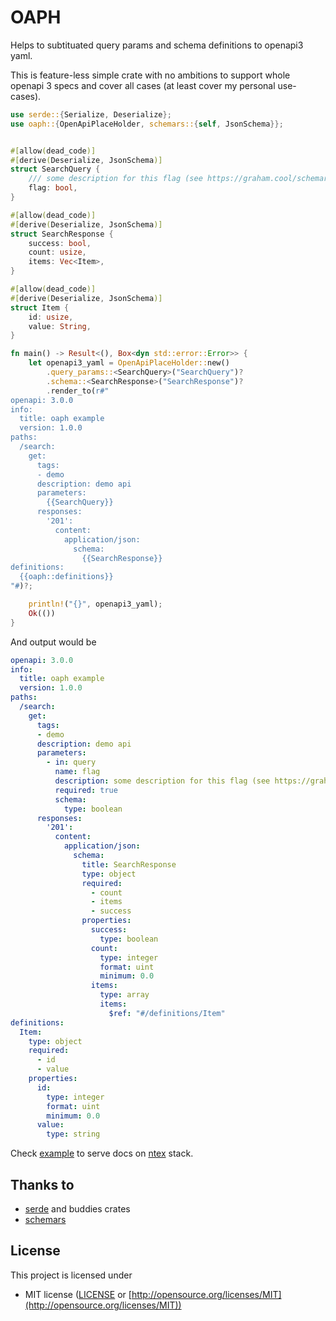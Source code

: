 # OAPH

Helps to subtituated query params and schema definitions to openapi3 yaml.

This is feature-less simple crate with no ambitions to support whole openapi 3 specs and cover all cases (at least cover my personal use-cases).

```rust
use serde::{Serialize, Deserialize};
use oaph::{OpenApiPlaceHolder, schemars::{self, JsonSchema}};


#[allow(dead_code)]
#[derive(Deserialize, JsonSchema)]
struct SearchQuery {
    /// some description for this flag (see https://graham.cool/schemars/examples/6-doc_comments/)
    flag: bool,
}

#[allow(dead_code)]
#[derive(Deserialize, JsonSchema)]
struct SearchResponse {
    success: bool,
    count: usize,
    items: Vec<Item>,
}

#[allow(dead_code)]
#[derive(Deserialize, JsonSchema)]
struct Item {
    id: usize,
    value: String,
}

fn main() -> Result<(), Box<dyn std::error::Error>> {
    let openapi3_yaml = OpenApiPlaceHolder::new()
        .query_params::<SearchQuery>("SearchQuery")?
        .schema::<SearchResponse>("SearchResponse")?
        .render_to(r#"
openapi: 3.0.0
info:
  title: oaph example
  version: 1.0.0
paths:
  /search:
    get:
      tags:
      - demo
      description: demo api
      parameters:
        {{SearchQuery}}
      responses:
        '201':
          content:
            application/json:
              schema:
                {{SearchResponse}}
definitions:
  {{oaph::definitions}}
"#)?;

    println!("{}", openapi3_yaml);
    Ok(())
}
```

And output would be

```yaml
openapi: 3.0.0
info:
  title: oaph example
  version: 1.0.0
paths:
  /search:
    get:
      tags:
      - demo
      description: demo api
      parameters:
        - in: query
          name: flag
          description: some description for this flag (see https://graham.cool/schemars/examples/6-doc_comments/)
          required: true
          schema:
            type: boolean
      responses:
        '201':
          content:
            application/json:
              schema:
                title: SearchResponse
                type: object
                required:
                  - count
                  - items
                  - success
                properties:
                  success:
                    type: boolean
                  count:
                    type: integer
                    format: uint
                    minimum: 0.0
                  items:
                    type: array
                    items:
                      $ref: "#/definitions/Item"
definitions:
  Item:
    type: object
    required:
      - id
      - value
    properties:
      id:
        type: integer
        format: uint
        minimum: 0.0
      value:
        type: string
```

Check [example](examples/simple/src/main.rs) to serve docs on [ntex](https://github.com/ntex-rs/ntex) stack.


## Thanks to

 - [serde](https://github.com/serde-rs/serde) and buddies crates
 - [schemars](https://github.com/GREsau/schemars)

## License

This project is licensed under

* MIT license ([LICENSE](LICENSE) or [http://opensource.org/licenses/MIT](http://opensource.org/licenses/MIT))
